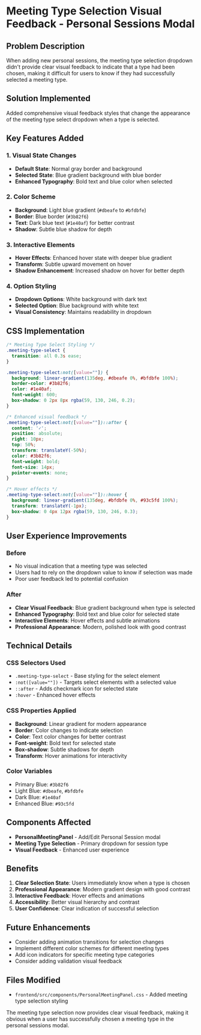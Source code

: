 # Meeting Type Selection Visual Feedback - Personal Sessions Modal

## Problem Description
When adding new personal sessions, the meeting type selection dropdown didn't provide clear visual feedback to indicate that a type had been chosen, making it difficult for users to know if they had successfully selected a meeting type.

## Solution Implemented
Added comprehensive visual feedback styles that change the appearance of the meeting type select dropdown when a type is selected.

## Key Features Added

### 1. **Visual State Changes**
- **Default State**: Normal gray border and background
- **Selected State**: Blue gradient background with blue border
- **Enhanced Typography**: Bold text and blue color when selected

### 2. **Color Scheme**
- **Background**: Light blue gradient (`#dbeafe` to `#bfdbfe`)
- **Border**: Blue border (`#3b82f6`)
- **Text**: Dark blue text (`#1e40af`) for better contrast
- **Shadow**: Subtle blue shadow for depth

### 3. **Interactive Elements**
- **Hover Effects**: Enhanced hover state with deeper blue gradient
- **Transform**: Subtle upward movement on hover
- **Shadow Enhancement**: Increased shadow on hover for better depth

### 4. **Option Styling**
- **Dropdown Options**: White background with dark text
- **Selected Option**: Blue background with white text
- **Visual Consistency**: Maintains readability in dropdown

## CSS Implementation

```css
/* Meeting Type Select Styling */
.meeting-type-select {
  transition: all 0.3s ease;
}

.meeting-type-select:not([value=""]) {
  background: linear-gradient(135deg, #dbeafe 0%, #bfdbfe 100%);
  border-color: #3b82f6;
  color: #1e40af;
  font-weight: 600;
  box-shadow: 0 2px 8px rgba(59, 130, 246, 0.2);
}

/* Enhanced visual feedback */
.meeting-type-select:not([value=""])::after {
  content: '✓';
  position: absolute;
  right: 10px;
  top: 50%;
  transform: translateY(-50%);
  color: #3b82f6;
  font-weight: bold;
  font-size: 14px;
  pointer-events: none;
}

/* Hover effects */
.meeting-type-select:not([value=""])::hover {
  background: linear-gradient(135deg, #bfdbfe 0%, #93c5fd 100%);
  transform: translateY(-1px);
  box-shadow: 0 4px 12px rgba(59, 130, 246, 0.3);
}
```

## User Experience Improvements

### **Before**
- No visual indication that a meeting type was selected
- Users had to rely on the dropdown value to know if selection was made
- Poor user feedback led to potential confusion

### **After**
- **Clear Visual Feedback**: Blue gradient background when type is selected
- **Enhanced Typography**: Bold text and blue color for selected state
- **Interactive Elements**: Hover effects and subtle animations
- **Professional Appearance**: Modern, polished look with good contrast

## Technical Details

### **CSS Selectors Used**
- `.meeting-type-select` - Base styling for the select element
- `:not([value=""])` - Targets select elements with a selected value
- `::after` - Adds checkmark icon for selected state
- `:hover` - Enhanced hover effects

### **CSS Properties Applied**
- **Background**: Linear gradient for modern appearance
- **Border**: Color changes to indicate selection
- **Color**: Text color changes for better contrast
- **Font-weight**: Bold text for selected state
- **Box-shadow**: Subtle shadows for depth
- **Transform**: Hover animations for interactivity

### **Color Variables**
- Primary Blue: `#3b82f6`
- Light Blue: `#dbeafe`, `#bfdbfe`
- Dark Blue: `#1e40af`
- Enhanced Blue: `#93c5fd`

## Components Affected

- **PersonalMeetingPanel** - Add/Edit Personal Session modal
- **Meeting Type Selection** - Primary dropdown for session type
- **Visual Feedback** - Enhanced user experience

## Benefits

1. **Clear Selection State**: Users immediately know when a type is chosen
2. **Professional Appearance**: Modern gradient design with good contrast
3. **Interactive Feedback**: Hover effects and animations
4. **Accessibility**: Better visual hierarchy and contrast
5. **User Confidence**: Clear indication of successful selection

## Future Enhancements

- Consider adding animation transitions for selection changes
- Implement different color schemes for different meeting types
- Add icon indicators for specific meeting type categories
- Consider adding validation visual feedback

## Files Modified

- `frontend/src/components/PersonalMeetingPanel.css` - Added meeting type selection styling

The meeting type selection now provides clear visual feedback, making it obvious when a user has successfully chosen a meeting type in the personal sessions modal.

